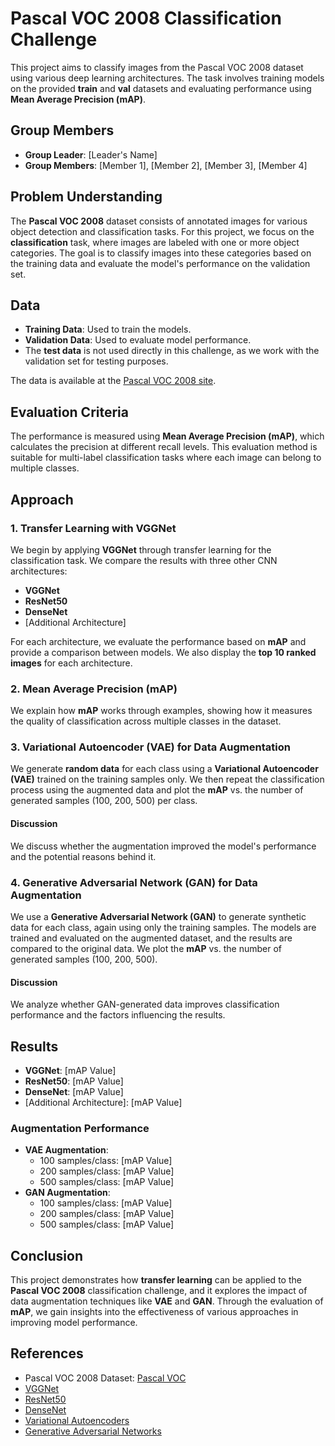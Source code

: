 # Pascal VOC 2008 Classification Challenge

This project aims to classify images from the Pascal VOC 2008 dataset using various deep learning architectures. The task involves training models on the provided **train** and **val** datasets and evaluating performance using **Mean Average Precision (mAP)**.

## Group Members

- **Group Leader**: [Leader's Name]
- **Group Members**: [Member 1], [Member 2], [Member 3], [Member 4]

## Problem Understanding

The **Pascal VOC 2008** dataset consists of annotated images for various object detection and classification tasks. For this project, we focus on the **classification** task, where images are labeled with one or more object categories. The goal is to classify images into these categories based on the training data and evaluate the model's performance on the validation set.

## Data

- **Training Data**: Used to train the models.
- **Validation Data**: Used to evaluate model performance.
- The **test data** is not used directly in this challenge, as we work with the validation set for testing purposes.

The data is available at the [Pascal VOC 2008 site](http://host.robots.ox.ac.uk/pascal/VOC/voc2008/index.html).

## Evaluation Criteria

The performance is measured using **Mean Average Precision (mAP)**, which calculates the precision at different recall levels. This evaluation method is suitable for multi-label classification tasks where each image can belong to multiple classes.

## Approach

### 1. **Transfer Learning with VGGNet**

We begin by applying **VGGNet** through transfer learning for the classification task. We compare the results with three other CNN architectures:
- **VGGNet**
- **ResNet50**
- **DenseNet**
- [Additional Architecture]

For each architecture, we evaluate the performance based on **mAP** and provide a comparison between models. We also display the **top 10 ranked images** for each architecture.

### 2. **Mean Average Precision (mAP)**

We explain how **mAP** works through examples, showing how it measures the quality of classification across multiple classes in the dataset.

### 3. **Variational Autoencoder (VAE) for Data Augmentation**

We generate **random data** for each class using a **Variational Autoencoder (VAE)** trained on the training samples only. We then repeat the classification process using the augmented data and plot the **mAP** vs. the number of generated samples (100, 200, 500) per class.

#### Discussion

We discuss whether the augmentation improved the model's performance and the potential reasons behind it.

### 4. **Generative Adversarial Network (GAN) for Data Augmentation**

We use a **Generative Adversarial Network (GAN)** to generate synthetic data for each class, again using only the training samples. The models are trained and evaluated on the augmented dataset, and the results are compared to the original data. We plot the **mAP** vs. the number of generated samples (100, 200, 500).

#### Discussion

We analyze whether GAN-generated data improves classification performance and the factors influencing the results.

## Results

- **VGGNet**: [mAP Value]
- **ResNet50**: [mAP Value]
- **DenseNet**: [mAP Value]
- [Additional Architecture]: [mAP Value]

### Augmentation Performance
- **VAE Augmentation**:
  - 100 samples/class: [mAP Value]
  - 200 samples/class: [mAP Value]
  - 500 samples/class: [mAP Value]
- **GAN Augmentation**:
  - 100 samples/class: [mAP Value]
  - 200 samples/class: [mAP Value]
  - 500 samples/class: [mAP Value]

## Conclusion

This project demonstrates how **transfer learning** can be applied to the **Pascal VOC 2008** classification challenge, and it explores the impact of data augmentation techniques like **VAE** and **GAN**. Through the evaluation of **mAP**, we gain insights into the effectiveness of various approaches in improving model performance.

## References

- Pascal VOC 2008 Dataset: [Pascal VOC](http://host.robots.ox.ac.uk/pascal/VOC/voc2008/index.html)
- [VGGNet](https://arxiv.org/abs/1409.1556)
- [ResNet50](https://arxiv.org/abs/1512.03385)
- [DenseNet](https://arxiv.org/abs/1608.06993)
- [Variational Autoencoders](https://arxiv.org/abs/1312.6114)
- [Generative Adversarial Networks](https://arxiv.org/abs/1406.2661)

